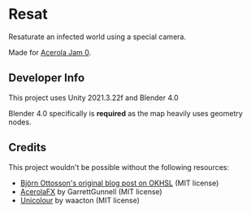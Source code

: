 # Resat
Resaturate an infected world using a special camera.

Made for [Acerola Jam 0](https://itch.io/jam/acerola-jam-0).

## Developer Info
This project uses Unity 2021.3.22f and Blender 4.0

Blender 4.0 specifically is **required** as the map heavily uses geometry nodes.

## Credits
This project wouldn't be possible without the following resources:
- [Björn Ottosson's original blog post on OKHSL](https://bottosson.github.io/posts/colorpicker/) (MIT license)
- [AcerolaFX](https://github.com/GarrettGunnell/AcerolaFX) by GarrettGunnell (MIT license)
- [Unicolour](https://github.com/waacton/Unicolour) by waacton (MIT license)